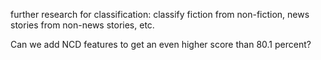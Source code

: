 further research for classification: classify fiction from non-fiction, news
stories from non-news stories, etc.

Can we add NCD features to get an even higher score than 80.1 percent?
  
